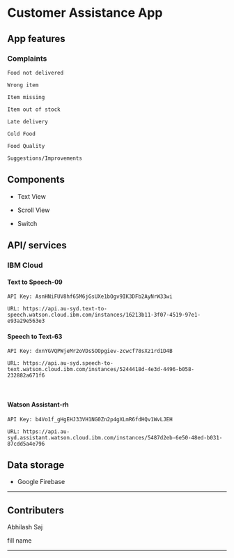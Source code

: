 # Customer Assistance App

## App features

### Complaints

    Food not delivered
    
    Wrong item
    
    Item missing
    
    Item out of stock
    
    Late delivery
    
    Cold Food
    
    Food Quality
    
    Suggestions/Improvements


## Components 

* Text View

* Scroll View

* Switch


## API/ services

### IBM Cloud 

#### Text to Speech-09

    API Key: AsnHNiFUV8hf65M6jGsUXe1bOgv9IK3DFb2AyNrW33wi
    
    URL: https://api.au-syd.text-to-speech.watson.cloud.ibm.com/instances/16213b11-3f07-4519-97e1-e93a29e563e3

#### Speech to Text-63

    API Key: dxnYGVQPWjeMr2oVDsSOOpgiev-zcwcf78sXz1rd1D4B
    
    URL: https://api.au-syd.speech-to-text.watson.cloud.ibm.com/instances/5244418d-4e3d-4496-b058-232882a671f6


​    
#### Watson Assistant-rh

    API Key: b4Vo1f_gHgEHJ33VH1NG0Zn2p4gXLmR6fdHQv1WvLJEH
    
    URL: https://api.au-syd.assistant.watson.cloud.ibm.com/instances/5487d2eb-6e50-48ed-b031-87cdd5a4e796

## Data storage

* Google Firebase

------

## Contributers
Abhilash Saj

fill name

------
